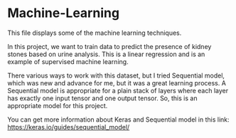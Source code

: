 # Machine-Learning
This file displays some of the machine learning techniques.

In this project, we want to train data to predict the presence of kidney stones based on urine analysis. This is a linear regression and is an example of 
supervised machine learning. 

There various ways to work with this dataset, but I tried Sequential model, which was new and advance for me, but it was a great learning process. A Sequential model is appropriate for a plain stack of layers where each layer has exactly one input tensor and one output tensor. So, this is an appropriate model for this project.

You can get more information about Keras and Sequential model in this link:
https://keras.io/guides/sequential_model/



